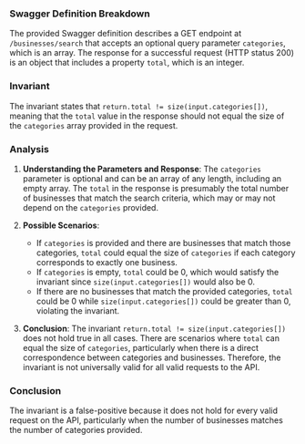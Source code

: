### Swagger Definition Breakdown
The provided Swagger definition describes a GET endpoint at `/businesses/search` that accepts an optional query parameter `categories`, which is an array. The response for a successful request (HTTP status 200) is an object that includes a property `total`, which is an integer.

### Invariant
The invariant states that `return.total != size(input.categories[])`, meaning that the `total` value in the response should not equal the size of the `categories` array provided in the request.

### Analysis
1. **Understanding the Parameters and Response**: The `categories` parameter is optional and can be an array of any length, including an empty array. The `total` in the response is presumably the total number of businesses that match the search criteria, which may or may not depend on the `categories` provided.

2. **Possible Scenarios**:
   - If `categories` is provided and there are businesses that match those categories, `total` could equal the size of `categories` if each category corresponds to exactly one business.
   - If `categories` is empty, `total` could be 0, which would satisfy the invariant since `size(input.categories[])` would also be 0.
   - If there are no businesses that match the provided categories, `total` could be 0 while `size(input.categories[])` could be greater than 0, violating the invariant.

3. **Conclusion**: The invariant `return.total != size(input.categories[])` does not hold true in all cases. There are scenarios where `total` can equal the size of `categories`, particularly when there is a direct correspondence between categories and businesses. Therefore, the invariant is not universally valid for all valid requests to the API.

### Conclusion
The invariant is a false-positive because it does not hold for every valid request on the API, particularly when the number of businesses matches the number of categories provided.
